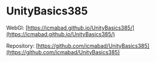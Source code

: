 # UnityBasics385

WebGl: [https://icmabad.github.io/UnityBasics385/](https://icmabad.github.io/UnityBasics385/)

Repository: [https://github.com/icmabad/UnityBasics385](https://github.com/icmabad/UnityBasics385)